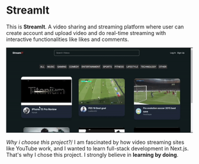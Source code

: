 # StreamIt

This is **StreamIt**. A video sharing and streaming platform where user can create account and upload video and do real-time streaming with interactive functionalities like likes and comments.

![StreamIt Demo](streamit.gif)

*Why i choose this project?*/
 I am fascinated by how video streaming sites like YouTube work, and I wanted to learn full-stack development in Next.js. That's why I chose this project. I strongly 
 believe in **learning by doing**.
 
